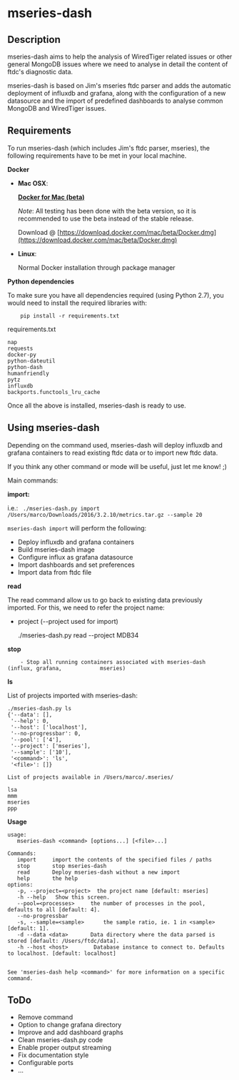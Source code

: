 mseries-dash
===========


Description
-----

mseries-dash aims to help the analysis of WiredTiger related issues or other general MongoDB issues where we need to analyse in detail the content of ftdc's diagnostic data.

mseries-dash is based on Jim's mseries ftdc parser and adds the automatic deployment of influxdb and grafana, along with the configuration of a new datasource and the import of predefined dashboards to analyse common MongoDB and WiredTiger issues.

Requirements
-----

To run mseries-dash (which includes Jim's ftdc parser, mseries), the following requirements have to be met in your local machine.

**Docker**

- **Mac OSX**:

	**[Docker for Mac (beta)](https://docs.docker.com/docker-for-mac/)**
	
	*Note*: All testing has been done with the beta version, so it is recommended to use the beta instead of the stable release.
	
	Download @ [https://download.docker.com/mac/beta/Docker.dmg](https://download.docker.com/mac/beta/Docker.dmg)

- **Linux**:

	Normal Docker installation through package manager

**Python dependencies**

To make sure you have all dependencies required (using Python 2.7), you would need to install the required libraries with:

```
	pip install -r requirements.txt
```

requirements.txt

```
nap
requests
docker-py
python-dateutil
python-dash
humanfriendly
pytz
influxdb
backports.functools_lru_cache
```

Once all the above is installed, mseries-dash is ready to use.

Using mseries-dash
-----

Depending on the command used, mseries-dash will deploy influxdb and grafana containers to read existing ftdc data or to import new ftdc data.

If you think any other command or mode will be useful, just let me know! ;)

Main commands:

**import:**

i.e.: `
./mseries-dash.py import /Users/marco/Downloads/2016/3.2.10/metrics.tar.gz --sample 20`

	
`mseries-dash import` will perform the following:
	
- Deploy influxdb and grafana containers
- Build mseries-dash image
- Configure influx as grafana datasource
- Import dashboards and set preferences
- Import data from ftdc file

**read**

The read command allow us to go back to existing data previously imported. For this, we need to refer the project name:
		
- project (--project used for import) 


	./mseries-dash.py read --project MDB34

	
**stop**

		- Stop all running containers associated with mseries-dash (influx, grafana, 			mseries)
		
**ls**

List of projects imported with mseries-dash:

```
./mseries-dash.py ls
{'--data': [],
 '--help': 0,
 '--host': ['localhost'],
 '--no-progressbar': 0,
 '--pool': ['4'],
 '--project': ['mseries'],
 '--sample': ['10'],
 '<command>': 'ls',
 '<file>': []}

List of projects available in /Users/marco/.mseries/

lsa
mmm
mseries
ppp
```


**Usage**

```
usage:
   mseries-dash <command> [options...] [<file>...]

Commands:
   import     import the contents of the specified files / paths
   stop       stop mseries-dash
   read       Deploy mseries-dash without a new import
   help       the help
options:
   -p, --project=<project>  the project name [default: mseries]
   -h --help   Show this screen.
   --pool=<processes>     the number of processes in the pool, defaults to all [default: 4].
   --no-progressbar
   -s, --sample=<sample>      the sample ratio, ie. 1 in <sample> [default: 1].
   -d --data <data>       Data directory where the data parsed is stored [default: /Users/ftdc/data].
   -h --host <host>        Database instance to connect to. Defaults to localhost. [default: localhost]


See 'mseries-dash help <command>' for more information on a specific command.
```

ToDo
-----

- Remove command
- Option to change grafana directory
- Improve and add dashboard graphs
- Clean mseries-dash.py code
- Enable proper output streaming
- Fix documentation style
- Configurable ports
- ...
